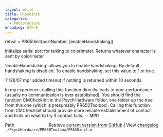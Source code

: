 ```yaml
---
layout: mfile
title: PR650init
categories:
  - PR650Toolbox
encoding: UTF-8
---
```


retval = PR650init\(portNumber, \[enableHandshaking\]\)

Initialize serial port for talking to colorimeter.
Returns whatever character is sent by colorimeter

'enableHandshaking' allows you to enable handshaking.  By default,
handshaking is disabled.  To enable handshaking, set this value to 1 or
true.

11/26/07    mpr   added timeout if nothing is returned within 10 seconds.

In my experience, calling this function directly leads to poor performance
\(usually no communication is ever established\).  You should find the function
CMCheckInit in the PsychHardware folder, one folder up the tree from this one
\(which is presumably PR650Toolbox\).  Calling this function from CMCheckInit
should provide more reliable establishment of contact and hints on what to
try if contact fails.  -- MPR


<div class="code_header" style="text-align:right;">
  <span style="float:left;">Path&nbsp;&nbsp;</span> <span class="counter">Retrieve <a href=
  "https://raw.github.com/Psychtoolbox-3/Psychtoolbox-3/beta/./PsychHardware/PR650Toolbox/PR650init.m">current version from GitHub</a> | View <a href=
  "https://github.com/Psychtoolbox-3/Psychtoolbox-3/commits/beta/./PsychHardware/PR650Toolbox/PR650init.m">changelog</a></span>
</div>
<div class="code">
  <code>./PsychHardware/PR650Toolbox/PR650init.m</code>
</div>

